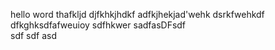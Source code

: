 hello word
thafkljd
djfkhkjhdkf
adfkjhekjad'wehk
dsrkfwehkdf
dfkghksdfafweuioy
sdfhkwer
sadfasDFsdf\
sdf
sdf
asd
